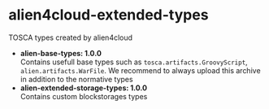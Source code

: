 alien4cloud-extended-types
==========================

TOSCA types created by alien4cloud

- **alien-base-types: 1.0.0**  
	Contains usefull base types such as `tosca.artifacts.GroovyScript`, `alien.artifacts.WarFile`. We recommend to always upload this archive in addition to the normative types
- **alien-extended-storage-types: 1.0.0**  
	Contains custom blockstorages types
